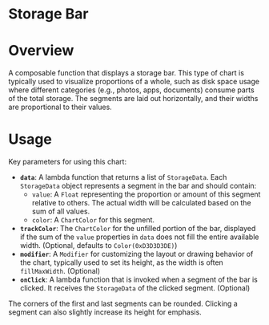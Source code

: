 # Storage Bar

# Overview
A composable function that displays a storage bar. This type of chart is typically used to visualize proportions of a whole, such as disk space usage where different categories (e.g., photos, apps, documents) consume parts of the total storage. The segments are laid out horizontally, and their widths are proportional to their values.

# Usage
Key parameters for using this chart:

- **`data`**: A lambda function that returns a list of `StorageData`. Each `StorageData` object represents a segment in the bar and should contain:
    - `value`: A `Float` representing the proportion or amount of this segment relative to others. The actual width will be calculated based on the sum of all values.
    - `color`: A `ChartColor` for this segment.
- **`trackColor`**: The `ChartColor` for the unfilled portion of the bar, displayed if the sum of the `value` properties in `data` does not fill the entire available width. (Optional, defaults to `Color(0xD3D3D3DE)`)
- **`modifier`**: A `Modifier` for customizing the layout or drawing behavior of the chart, typically used to set its height, as the width is often `fillMaxWidth`. (Optional)
- **`onClick`**: A lambda function that is invoked when a segment of the bar is clicked. It receives the `StorageData` of the clicked segment. (Optional)

The corners of the first and last segments can be rounded. Clicking a segment can also slightly increase its height for emphasis.
